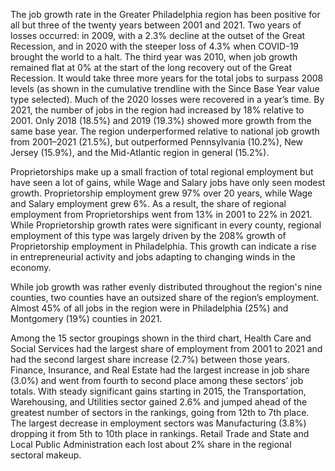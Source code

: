 The job growth rate in the Greater Philadelphia region has been positive for all but three of the twenty years between 2001 and 2021. Two years of losses occurred: in 2009, with a 2.3% decline at the outset of the Great Recession, and in 2020 with the steeper loss of 4.3% when COVID-19 brought the world to a halt. The third year was 2010, when job growth remained flat at 0% at the start of the long recovery out of the Great Recession.  It would take three more years for the total jobs to surpass 2008 levels (as shown in the cumulative trendline with the Since Base Year value type selected). Much of the 2020 losses were recovered in a year’s time. By 2021, the number of jobs in the region had increased by 18% relative to 2001. Only 2018 (18.5%) and 2019 (19.3%) showed more growth from the same base year. The region underperformed relative to national job growth from 2001–2021  (21.5%), but outperformed Pennsylvania (10.2%), New Jersey (15.9%), and the Mid-Atlantic region in general (15.2%).

Proprietorships make up a small fraction of total regional employment but have seen a lot of gains, while Wage and Salary jobs have only seen modest growth. Proprietorship employment grew 97% over 20 years, while Wage and Salary employment grew 6%. As a result, the share of regional employment from Proprietorships went from 13% in 2001 to 22% in 2021. While Proprietorship growth rates were significant in every county, regional employment of this type was largely driven by the 208% growth of Proprietorship employment in Philadelphia. This growth can indicate a rise in entrepreneurial activity and jobs adapting to changing winds in the economy.

While job growth was rather evenly distributed throughout the region's nine counties, two counties have an outsized share of the region’s employment. Almost 45% of all jobs in the region were in Philadelphia (25%) and Montgomery (19%) counties in 2021.

Among the 15 sector groupings shown in the third chart, Health Care and Social Services had the largest share of employment from 2001 to 2021 and had the second largest share increase (2.7%) between those years. Finance, Insurance, and Real Estate had the largest increase in job share (3.0%) and went from fourth to second place among these sectors’ job totals. With steady significant gains starting in 2015, the Transportation, Warehousing, and Utilities sector gained 2.6% and jumped ahead of the greatest number of sectors in the rankings, going from 12th to 7th place. The largest decrease in employment sectors was Manufacturing (3.8%) dropping it from 5th to 10th place in rankings. Retail Trade and State and Local Public Administration each lost about 2% share in the regional sectoral makeup. 